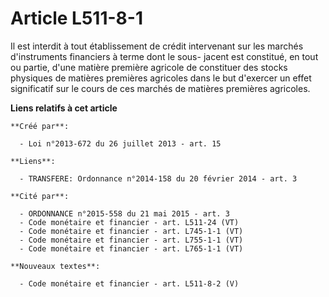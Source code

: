 # Article L511-8-1

Il  est interdit à tout établissement de crédit intervenant sur les marchés  d'instruments financiers à terme dont le sous-
jacent est constitué, en  tout ou partie, d'une matière première agricole de constituer des stocks  physiques de matières
premières agricoles dans le but d'exercer un  effet significatif sur le cours de ces marchés de matières premières
agricoles.

**Liens relatifs à cet article**

	**Créé par**:

	  - Loi n°2013-672 du 26 juillet 2013 - art. 15

	**Liens**:

	  - TRANSFERE: Ordonnance n°2014-158 du 20 février 2014 - art. 3

	**Cité par**:

	  - ORDONNANCE n°2015-558 du 21 mai 2015 - art. 3
	  - Code monétaire et financier - art. L511-24 (VT)
	  - Code monétaire et financier - art. L745-1-1 (VT)
	  - Code monétaire et financier - art. L755-1-1 (VT)
	  - Code monétaire et financier - art. L765-1-1 (VT)

	**Nouveaux textes**:

	  - Code monétaire et financier - art. L511-8-2 (V)
